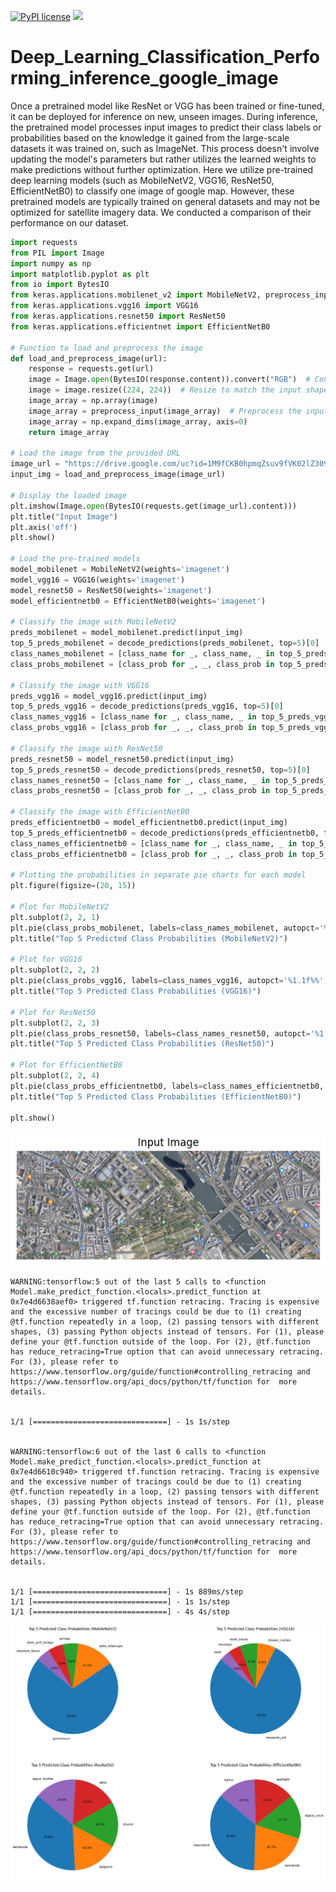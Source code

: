[![PyPI license](https://img.shields.io/pypi/l/ansicolortags.svg)](https://pypi.python.org/pypi/ansicolortags/)
 <img src="https://img.shields.io/badge/Colab-F9AB00?style=for-the-badge&logo=googlecolab&color=525252" /> 
 
# Deep_Learning_Classification_Performing_inference_google_image

Once a pretrained model like ResNet or VGG has been trained or fine-tuned, it can be deployed for inference on new, unseen images. During inference, the pretrained model processes input images to predict their class labels or probabilities based on the knowledge it gained from the large-scale datasets it was trained on, such as ImageNet. This process doesn't involve updating the model's parameters but rather utilizes the learned weights to make predictions without further optimization.
Here we utilize pre-trained deep learning models (such as MobileNetV2, VGG16, ResNet50, EfficientNetB0) to classify one image of google map. However, these pretrained models are typically trained on general datasets and may not be optimized for satellite imagery data. We conducted a comparison of their performance on our dataset.


```python
import requests
from PIL import Image
import numpy as np
import matplotlib.pyplot as plt
from io import BytesIO
from keras.applications.mobilenet_v2 import MobileNetV2, preprocess_input, decode_predictions
from keras.applications.vgg16 import VGG16
from keras.applications.resnet50 import ResNet50
from keras.applications.efficientnet import EfficientNetB0

# Function to load and preprocess the image
def load_and_preprocess_image(url):
    response = requests.get(url)
    image = Image.open(BytesIO(response.content)).convert("RGB")  # Convert to RGB to remove alpha channel
    image = image.resize((224, 224))  # Resize to match the input shape expected by the models
    image_array = np.array(image)
    image_array = preprocess_input(image_array)  # Preprocess the input according to the model requirements
    image_array = np.expand_dims(image_array, axis=0)
    return image_array

# Load the image from the provided URL
image_url = "https://drive.google.com/uc?id=1M9fCKB0hpmqZsuv9fVK02lZ3095UYYwf"
input_img = load_and_preprocess_image(image_url)

# Display the loaded image
plt.imshow(Image.open(BytesIO(requests.get(image_url).content)))
plt.title("Input Image")
plt.axis('off')
plt.show()

# Load the pre-trained models
model_mobilenet = MobileNetV2(weights='imagenet')
model_vgg16 = VGG16(weights='imagenet')
model_resnet50 = ResNet50(weights='imagenet')
model_efficientnetb0 = EfficientNetB0(weights='imagenet')

# Classify the image with MobileNetV2
preds_mobilenet = model_mobilenet.predict(input_img)
top_5_preds_mobilenet = decode_predictions(preds_mobilenet, top=5)[0]
class_names_mobilenet = [class_name for _, class_name, _ in top_5_preds_mobilenet]
class_probs_mobilenet = [class_prob for _, _, class_prob in top_5_preds_mobilenet]

# Classify the image with VGG16
preds_vgg16 = model_vgg16.predict(input_img)
top_5_preds_vgg16 = decode_predictions(preds_vgg16, top=5)[0]
class_names_vgg16 = [class_name for _, class_name, _ in top_5_preds_vgg16]
class_probs_vgg16 = [class_prob for _, _, class_prob in top_5_preds_vgg16]

# Classify the image with ResNet50
preds_resnet50 = model_resnet50.predict(input_img)
top_5_preds_resnet50 = decode_predictions(preds_resnet50, top=5)[0]
class_names_resnet50 = [class_name for _, class_name, _ in top_5_preds_resnet50]
class_probs_resnet50 = [class_prob for _, _, class_prob in top_5_preds_resnet50]

# Classify the image with EfficientNetB0
preds_efficientnetb0 = model_efficientnetb0.predict(input_img)
top_5_preds_efficientnetb0 = decode_predictions(preds_efficientnetb0, top=5)[0]
class_names_efficientnetb0 = [class_name for _, class_name, _ in top_5_preds_efficientnetb0]
class_probs_efficientnetb0 = [class_prob for _, _, class_prob in top_5_preds_efficientnetb0]

# Plotting the probabilities in separate pie charts for each model
plt.figure(figsize=(20, 15))

# Plot for MobileNetV2
plt.subplot(2, 2, 1)
plt.pie(class_probs_mobilenet, labels=class_names_mobilenet, autopct='%1.1f%%', startangle=140)
plt.title("Top 5 Predicted Class Probabilities (MobileNetV2)")

# Plot for VGG16
plt.subplot(2, 2, 2)
plt.pie(class_probs_vgg16, labels=class_names_vgg16, autopct='%1.1f%%', startangle=140)
plt.title("Top 5 Predicted Class Probabilities (VGG16)")

# Plot for ResNet50
plt.subplot(2, 2, 3)
plt.pie(class_probs_resnet50, labels=class_names_resnet50, autopct='%1.1f%%', startangle=140)
plt.title("Top 5 Predicted Class Probabilities (ResNet50)")

# Plot for EfficientNetB0
plt.subplot(2, 2, 4)
plt.pie(class_probs_efficientnetb0, labels=class_names_efficientnetb0, autopct='%1.1f%%', startangle=140)
plt.title("Top 5 Predicted Class Probabilities (EfficientNetB0)")

plt.show()

```


    
![png](README_files/README_0_0.png)
    


    WARNING:tensorflow:5 out of the last 5 calls to <function Model.make_predict_function.<locals>.predict_function at 0x7e4d6638aef0> triggered tf.function retracing. Tracing is expensive and the excessive number of tracings could be due to (1) creating @tf.function repeatedly in a loop, (2) passing tensors with different shapes, (3) passing Python objects instead of tensors. For (1), please define your @tf.function outside of the loop. For (2), @tf.function has reduce_retracing=True option that can avoid unnecessary retracing. For (3), please refer to https://www.tensorflow.org/guide/function#controlling_retracing and https://www.tensorflow.org/api_docs/python/tf/function for  more details.


    1/1 [==============================] - 1s 1s/step


    WARNING:tensorflow:6 out of the last 6 calls to <function Model.make_predict_function.<locals>.predict_function at 0x7e4d6610c940> triggered tf.function retracing. Tracing is expensive and the excessive number of tracings could be due to (1) creating @tf.function repeatedly in a loop, (2) passing tensors with different shapes, (3) passing Python objects instead of tensors. For (1), please define your @tf.function outside of the loop. For (2), @tf.function has reduce_retracing=True option that can avoid unnecessary retracing. For (3), please refer to https://www.tensorflow.org/guide/function#controlling_retracing and https://www.tensorflow.org/api_docs/python/tf/function for  more details.


    1/1 [==============================] - 1s 889ms/step
    1/1 [==============================] - 1s 1s/step
    1/1 [==============================] - 4s 4s/step





    
![png](README_files/README_0_5.png)
    

